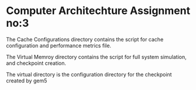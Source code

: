 # Computer Architechture Assignment no:3

The Cache Configurations directory contains the script for cache configuration and performance metrics file. 

The  Virtual Memroy directory contains the script for full system simulation, and checkpoint creation. 

The virtual directory is the configuration directory for the checkpoint created by gem5

